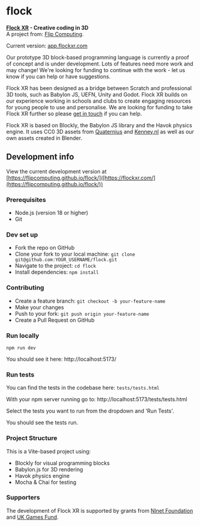 # flock
**[Flock XR](https://flockxr.com/) - Creative coding in 3D**\
A project from: [Flip Computing](https://flipcomputing.com/).

Current version: [app.flockxr.com](https://app.flockxr.com/)

Our prototype 3D block-based programming language is currently a proof of concept and is under development. Lots of features need more work and may change! We're looking for funding to continue with the work - let us know if you can help or have suggestions. 

Flock XR has been designed as a bridge between Scratch and professional 3D tools, such as Babylon JS, UEFN, Unity and Godot. Flock XR builds on our experience working in schools and clubs to create engaging resources for young people to use and personalise. We are looking for funding to take Flock XR further so please [get in touch](https://flipcomputing.com/contact/) if you can help. 

Flock XR is based on Blockly, the Babylon JS library and the Havok physics engine. It uses CC0 3D assets from [Quaternius](https://quaternius.com/) and [Kenney.nl](https://kenney.nl/) as well as our own assets created in Blender.

## Development info

View the current development version at [https://flipcomputing.github.io/flock/]([https://flockxr.com/](https://flipcomputing.github.io/flock/))

### Prerequisites
- Node.js (version 18 or higher)
- Git

### Dev set up
- Fork the repo on GitHub
- Clone your fork to your local machine: `git clone git@github.com:YOUR_USERNAME/flock.git`
- Navigate to the project: `cd flock`
- Install dependencies: `npm install`

### Contributing
- Create a feature branch: `git checkout -b your-feature-name`
- Make your changes
- Push to your fork: `git push origin your-feature-name`
- Create a Pull Request on GitHub

### Run locally
`npm run dev`

You should see it here: http://localhost:5173/

### Run tests
You can find the tests in the codebase here: `tests/tests.html`

With your npm server running go to: http://localhost:5173/tests/tests.html

Select the tests you want to run from the dropdown and 'Run Tests'.

You should see the tests run.

### Project Structure
This is a Vite-based project using:
- Blockly for visual programming blocks
- Babylon.js for 3D rendering
- Havok physics engine
- Mocha & Chai for testing


### Supporters

The development of Flock XR is supported by grants from [Nlnet Foundation](https://nlnet.nl/project/FlockXR/) and [UK Games Fund](https://www.ukgamesfund.com/funded-project/flock-xr/). 